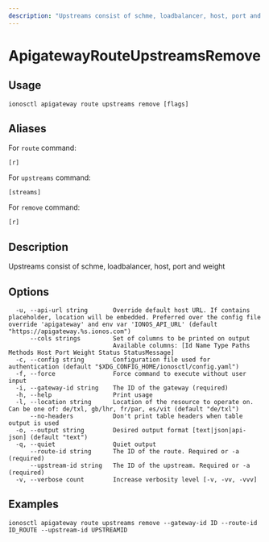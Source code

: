 ```yaml
---
description: "Upstreams consist of schme, loadbalancer, host, port and weight"
---
```


# ApigatewayRouteUpstreamsRemove

## Usage

```text
ionosctl apigateway route upstreams remove [flags]
```

## Aliases

For `route` command:

```text
[r]
```

For `upstreams` command:

```text
[streams]
```

For `remove` command:

```text
[r]
```

## Description

Upstreams consist of schme, loadbalancer, host, port and weight

## Options

```text
  -u, --api-url string       Override default host URL. If contains placeholder, location will be embedded. Preferred over the config file override 'apigateway' and env var 'IONOS_API_URL' (default "https://apigateway.%s.ionos.com")
      --cols strings         Set of columns to be printed on output 
                             Available columns: [Id Name Type Paths Methods Host Port Weight Status StatusMessage]
  -c, --config string        Configuration file used for authentication (default "$XDG_CONFIG_HOME/ionosctl/config.yaml")
  -f, --force                Force command to execute without user input
  -i, --gateway-id string    The ID of the gateway (required)
  -h, --help                 Print usage
  -l, --location string      Location of the resource to operate on. Can be one of: de/txl, gb/lhr, fr/par, es/vit (default "de/txl")
      --no-headers           Don't print table headers when table output is used
  -o, --output string        Desired output format [text|json|api-json] (default "text")
  -q, --quiet                Quiet output
      --route-id string      The ID of the route. Required or -a (required)
      --upstream-id string   The ID of the upstream. Required or -a (required)
  -v, --verbose count        Increase verbosity level [-v, -vv, -vvv]
```

## Examples

```text
ionosctl apigateway route upstreams remove --gateway-id ID --route-id ID_ROUTE --upstream-id UPSTREAMID
```

